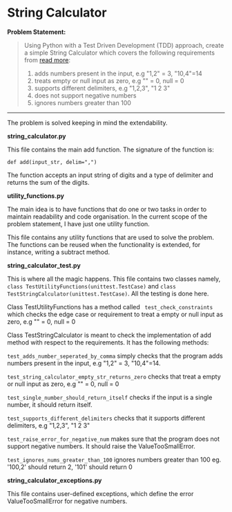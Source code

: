 # String Calculator

**Problem Statement:**
> Using Python with a Test Driven Development (TDD) approach, create a simple String Calculator which covers the following requirements from [read more](http://osherove.com/tdd-kata-1/):
> 1. adds numbers present in the input, e.g "1,2" = 3, "10,4"=14 
> 2. treats empty or null input as zero, e.g "" = 0, null = 0
> 3. supports different delimiters, e.g "1,2,3", "1 2 3"
> 4. does not support negative numbers
> 5. ignores numbers greater than 100


---
The problem is solved keeping in mind the extendability. 

**string_calculator.py**

This file contains the main add function. The signature of the function is:
```
def add(input_str, delim=",")

```
The function accepts an input string of digits and a type of delimiter and returns the sum of the digits. 

**utility_functions.py**

The main idea is to have functions that do one or two tasks in order to maintain readability and code organisation. In the current scope of the problem statement, I have just one utility function.

This file contains any utility functions that are used to solve the problem. The functions can be reused when the functionality is extended, for instance, writing a subtract method.

**string_calculator_test.py**

This is where all the magic happens. This file contains two classes namely, ```class TestUtilityFunctions(unittest.TestCase)``` and ```class TestStringCalculator(unittest.TestCase)```. All the testing is done here. 

Class TestUtilityFunctions has a method called ``` test_check_constraints``` which checks the edge case or requirement to treat a empty or null input as zero, e.g "" = 0, null = 0

Class TestStringCalculator is meant to check the implementation of add method with respect to the requirements. It has the following methods:

```test_adds_number_seperated_by_comma``` simply checks that the program adds numbers present in the input, e.g "1,2" = 3, "10,4"=14. 

```test_string_calculator_empty_str_returns_zero``` checks that treat a empty or null input as zero, e.g "" = 0, null = 0 

```test_single_number_should_return_itself``` checks if the input is a single number, it should return itself.

```test_supports_different_delimiters``` checks that it supports different delimiters, e.g "1,2,3", "1 2 3"

```test_raise_error_for_negative_num``` makes sure that the program does not support negative numbers. It should raise the ValueTooSmallError. 

```test_ignores_nums_greater_than_100``` ignores numbers greater than 100 eg. '100,2' should return 2, '101' should return 0

**string_calculator_exceptions.py**

This file contains user-defined exceptions, which define the error ValueTooSmallError for negative numbers.